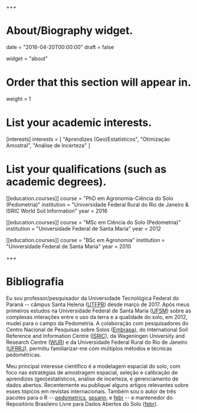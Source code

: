 +++
# About/Biography widget.

date = "2016-04-20T00:00:00"
draft = false

widget = "about"

# Order that this section will appear in.
weight = 1

# List your academic interests.
[interests]
  interests = [
    "Aprendizes (Geo)Estatísticos",
    "Otimização Amostral",
    "Análise de Incerteza"
  ]

# List your qualifications (such as academic degrees).
[[education.courses]]
  course = "PhD em Agronomia-Ciência do Solo (Pedometria)"
  institution = "Universidade Federal Rural do Rio de Janeiro & ISRIC World Soil Information"
  year = 2016

[[education.courses]]
  course = "MSc em Ciência do Solo (Pedometria)"
  institution = "Universidade Federal de Santa Maria"
  year = 2012

[[education.courses]]
  course = "BSc em Agronomia"
  institution = "Universidade Federal de Santa Maria"
  year = 2010
 
+++

# Bibliografia

Eu sou professor/pesquisador da Universidade Tecnológica Federal do Paraná -- câmpus Santa Helena ([UTFPR][utfpr]) desde março de 2017. Após meus primeiros estudos na Universidade Federal de Santa Maria ([UFSM][ufsm]) sobre as complexas interações entre o uso da terra e a qualidade do solo, em 2012, mudei para o campo da Pedometria. A colaboração com pesquisadores do Centro Nacional de Pesquisas sobre Solos ([Embrapa][embrapa]), do International Soil Reference and Information Centre ([ISRIC][isric]), da Wageningen University and Research Centre ([WUR][wur]) e da Universidade Federal Rural do Rio de Janeiro ([UFRRJ][ufrrj]), permitiu familiarizar-me com múltiplos métodos e técnicas pedométricas.

Meu principal interesse científico é a modelagem espacial do solo, com foco nas estratégias de amostragem espacial, seleção e calibração de aprendizes (geo)estatísticos, análise de incerteza, e gerenciamento de dados abertos. Recentemente eu publiquei alguns artigos relevantes sobre esses tópicos em revistas internacionais. Também sou o autor de três pacotes para o R -- [pedometrics][rpedometrics], [spsann][rspsann], e [febr][rfebr] -- e mantenedor do Repositório Brasileiro Livre para Dados Abertos do Solo ([febr][febr]).

[utfpr]: https://portal.utfpr.edu.br/
[ufsm]: http://site.ufsm.br/
[embrapa]: https://www.embrapa.br/pt/solos/
[isric]: http://www.isric.org/
[wur]: https://www.wur.nl/pt.htm
[ufrrj]: http://portal.ufrrj.br/
[rpedometrics]: https://CRAN.R-project.org/package=pedometrics
[rspsann]: https://CRAN.R-project.org/package=spsann
[rfebr]: https://CRAN.R-project.org/package=febr
[febr]: http://coral.ufsm.br/febr/
